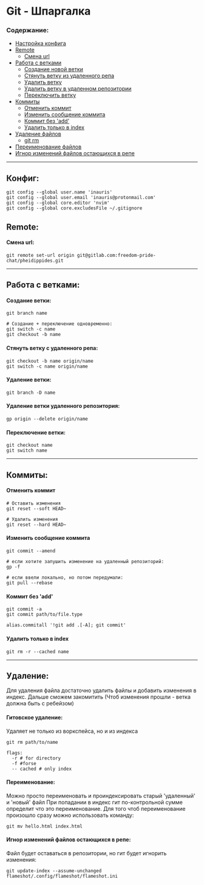 # Git - Шпаргалка
### Содержание:
  - [Настройка конфига](#config)
  - [Remote](#remote)
    - [Смена url](#set-url)
  - [Работа с ветками](#branch)
    - [Создание новой ветки](#creating-branch)
    - [Стянуть ветку из удаленного репа](#fetch-branch)
    - [Удалить ветку](#delete-branch)
    - [Удалить ветку в удаленном репозитории](#delete-remote-branch)
    - [Переключить ветку](#switch-branch)
  - [Коммиты](#commits)
    - [Отменить коммит](#cancelCommit)
    - [Изменить сообщение коммита](#renameCommit)
    - [Коммит без 'add'](#commits!add)
    - [Удалить только в index](#rmCache)
  - [Удаление файлов](#deleting)
    - [git rm](#deleteWithGit)
  - [Переименование файлов](#renaming)
  - [Игнор изменений файлов остающихся в репе](#ignore-exist)
---

## <a name='config'></a> Конфиг:
```
git config --global user.name 'inauris'
git config --global user.email 'inauris@protonmail.com'
git config --global core.editor 'nvim'
git config --global core.excludesFile ~/.gitignore
```

## <a name='remote'></a> Remote:
#### <a name='set-url'></a> Смена url:
```
git remote set-url origin git@gitlab.com:freedom-pride-chat/pheidippides.git
```
---
## <a name='branch'></a> Работа с ветками:
#### <a name='creating-branch'></a> Создание ветки:
```
git branch name

# Создание + переключение одновременно:
git switch -c name
git checkout -b name
```

#### <a name='fetch-branch'></a> Стянуть ветку с удаленного репа:
 
```
git checkout -b name origin/name
git switch -c name origin/name
```

#### <a name='delete-branch'></a> Удаление ветки:
```
git branch -D name
```
#### <a name='delete-remote-branch'></a> Удаление ветки удаленного репозитория:
```
gp origin --delete origin/name
```

#### <a name='switch-branch'></a> Переключение ветки:
```
git checkout name
git switch name
```
---

## <a name='commits'></a> Коммиты:

#### <a name='cancelCommit'></a> Отменить коммит
```
# Оставить изменения
git reset --soft HEAD~

# Удалить изменения
git reset --hard HEAD~
```
#### <a name='renameCommit'></a> Изменить сообщение коммита
```
git commit --amend

# если хотите запушить изменение на удаленный репозиторий:
gp -f

# если ввели локально, но потом передумали:
git pull --rebase
```
#### <a name='commits!add'></a> Коммит без 'add'
```
git commit -a
git commit path/to/file.type

alias.commitall '!git add .[-A]; git commit'
```

#### <a name='rmCache'></a> Удалить только в index
```
git rm -r --cached name
```
---

## <a name='deleting'></a> Удаление:
Для удаления файла достаточно удалить файлы и добавить изменения в индекс.
Дальше сможем закомитить (Чтоб изменения прошли - ветка должна быть с ребейзом)

#### <a name='deleteWithGit'></a> Гитовское удаление:
Удаляет не только из воркспейса, но и из индекса
```
git rm path/to/name

flags:
  -r # for directory
  -f #forse
  -- cached # only index
```

#### <a name='renaming'></a> Переименование:
Можно просто переименовать и проиндексировать старый 'удаленный' и 'новый' файл
При попадании в индекс гит по-контрольной сумме определит что это переименование.
Для того чтоб переименование произошло сразу можно использовать команду:
```
git mv hello.html index.html
```
#### <a name='ignore-exist'></a> Игнор изменений файлов остающихся в репе:
Файл будет оставаться в репозитории, но гит будет игнорить изменения:
```
git update-index --assume-unchanged flameshot/.config/flameshot/flameshot.ini
```
